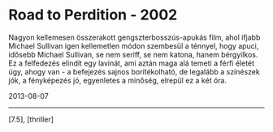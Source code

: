 # Road to Perdition - 2002

Nagyon kellemesen összerakott gengszterbosszús-apukás film, ahol ifjabb Michael Sullivan igen kellemetlen módon szembesül a ténnyel, hogy apuci, idősebb Michael Sullivan, se nem seriff, se nem katona, hanem bérgyilkos. Ez a felfedezés elindít egy lavinát, ami aztán maga alá temeti a férfi életét úgy, ahogy van - a befejezés sajnos borítékolható, de legalább a színészek jók, a fényképezés jó, egyenletes a minőség, elrepül ez a két óra.

2013-08-07 

----

[7.5], [thriller]